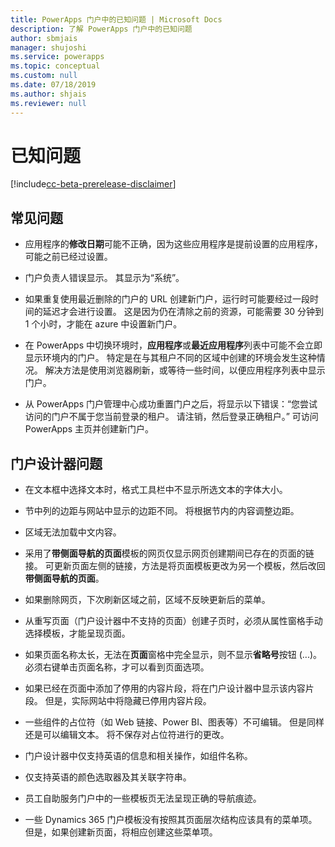 ```yaml
---
title: PowerApps 门户中的已知问题 | Microsoft Docs
description: 了解 PowerApps 门户中的已知问题
author: sbmjais
manager: shujoshi
ms.service: powerapps
ms.topic: conceptual
ms.custom: null
ms.date: 07/18/2019
ms.author: shjais
ms.reviewer: null
---
```


# <a name="known-issues"></a>已知问题

[!include[cc-beta-prerelease-disclaimer](../../includes/cc-beta-prerelease-disclaimer.md)]

## <a name="general-issues"></a>常见问题

- 应用程序的**修改日期**可能不正确，因为这些应用程序是提前设置的应用程序，可能之前已经过设置。

- 门户负责人错误显示。 其显示为“系统”。

- 如果重复使用最近删除的门户的 URL 创建新门户，运行时可能要经过一段时间的延迟才会进行设置。 这是因为仍在清除之前的资源，可能需要 30 分钟到 1 个小时，才能在 azure 中设置新门户。

- 在 PowerApps 中切换环境时，**应用程序**或**最近应用程序**列表中可能不会立即显示环境内的门户。 特定是在与其租户不同的区域中创建的环境会发生这种情况。 解决方法是使用浏览器刷新，或等待一些时间，以便应用程序列表中显示门户。

- 从 PowerApps 门户管理中心成功重置门户之后，将显示以下错误：“您尝试访问的门户不属于您当前登录的租户。 请注销，然后登录正确租户。” 可访问 PowerApps 主页并创建新门户。 

## <a name="portal-designer-issues"></a>门户设计器问题

-   在文本框中选择文本时，格式工具栏中不显示所选文本的字体大小。

- 节中列的边距与网站中显示的边距不同。 将根据节内的内容调整边距。

- 区域无法加载中文内容。

- 采用了**带侧面导航的页面**模板的网页仅显示网页创建期间已存在的页面的链接。 可更新页面左侧的链接，方法是将页面模板更改为另一个模板，然后改回**带侧面导航的页面**。

- 如果删除网页，下次刷新区域之前，区域不反映更新后的菜单。

- 从重写页面（门户设计器中不支持的页面）创建子页时，必须从属性窗格手动选择模板，才能呈现页面。

- 如果页面名称太长，无法在**页面**窗格中完全显示，则不显示**省略号**按钮 (...)。 必须右键单击页面名称，才可以看到页面选项。

- 如果已经在页面中添加了停用的内容片段，将在门户设计器中显示该内容片段。 但是，实际网站中将隐藏已停用内容片段。

- 一些组件的占位符（如 Web 链接、Power BI、图表等）不可编辑。 但是同样还是可以编辑文本。 将不保存对占位符进行的更改。

- 门户设计器中仅支持英语的信息和相关操作，如组件名称。

- 仅支持英语的颜色选取器及其关联字符串。

- 员工自助服务门户中的一些模板页无法呈现正确的导航痕迹。

- 一些 Dynamics 365 门户模板没有按照其页面层次结构应该具有的菜单项。 但是，如果创建新页面，将相应创建这些菜单项。
